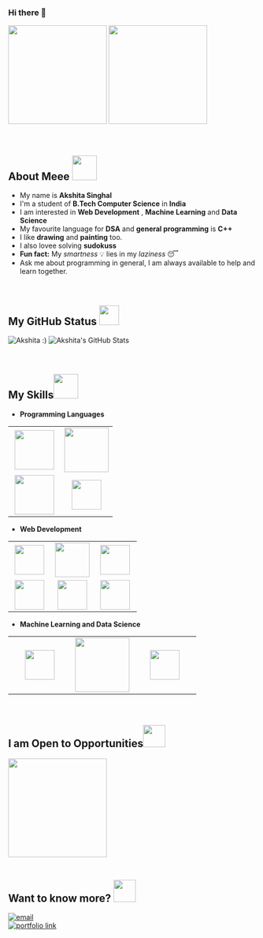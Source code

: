 ### Hi there 👋

<!--
## Want to know more?

 My Portfolio: [https://tanaytoshniwal.me](https://tanaytoshniwal.me) 

[<img alt="portfolio link" src="https://img.shields.io/badge/My%20Portfolio-https%3A%2F%2Ftanaytoshniwal.me-brightgreen" />](https://tanaytoshniwal.me) 

[<img alt="portfolio link" src="https://img.shields.io/badge/My%20Blogs-https%3A%2F%2Ftanaytoshniwal.com-red" />](https://tanaytoshniwal.com) 

[<img alt="resume link" src="https://img.shields.io/badge/My%20CV-Download%20my%20Resume-blue" />](https://tanaytoshniwal.me/assets/tanay-toshniwal-resume.pdf)

[<img alt="email" src="https://img.shields.io/badge/Email%20me-tanaytoshniwal98%40gmail.me-orange" />](mailto:tanaytoshniwal98@gmail.me) 

<img alt="GitHub followers" src="https://img.shields.io/github/followers/tanaytoshniwal?label=Follow%20Me&style=social" />


-->
<p float="left">
<img  src="media/hello.gif" width="200">
<img src='https://media.giphy.com/media/bcKmIWkUMCjVm/giphy.gif' width='200"'>
</p>

<br>

##  About Meee <img src="media/heart.gif" width="50px"> 
<!--
- <img alt="GIF" src="media/wave.gif" width="30px" /> My name is **Akshita Singhal**
- <img src="media/happy.gif" width="30px"> I'm a student of **B.Tech Computer Science** in **India**
- <img src="media/Developer.gif" width="40px"> I am interested in **Web Development** , **Machine Learning** and **Data Science**
- <img src="media/c.gif" width="30px"> My favourite language for **DSA** and **general programming** is **C++**
- <img src="media/gandalf_parrot.gif" width="30px">I like **drawing** and **painting** too.
- <img src="media/game.gif" width="30px"> I also lovee solving **sudokuss**
- <img alt="GIF" src="media/powerup.gif" width="30px" /> **Fun fact:** My *smartness* 💡 lies in my *laziness* 😴
- <img alt="GIF" src="media/thoughts.gif" width="40px" />Ask me about programming in general, I am always
available to help and learn together.
 -->
 
-  My name is **Akshita Singhal**
-  I'm a student of **B.Tech Computer Science** in **India**
-  I am interested in **Web Development** , **Machine Learning** and **Data Science**
-  My favourite language for **DSA** and **general programming** is **C++**
-  I like **drawing** and **painting** too.
-  I also lovee solving **sudokuss**
-  **Fun fact:** My *smartness* 💡 lies in my *laziness* 😴
-  Ask me about programming in general, I am always
available to help and learn together.

<br>

## My GitHub Status <img src="media/star.gif" width="40px">
<p>
<img  src="https://github-readme-stats.vercel.app/api/top-langs/?username=akshitasinghal4444&count_private=true&theme=radical" alt="Akshita :)" />
<img  src="https://github-readme-stats.vercel.app/api?username=akshitasinghal4444&show_icons=true&hide_border=true&count_private=true&theme=shades-of-purple&icon_color=fad000" alt="Akshita's GitHub Stats">
</p>

<br>

## My Skills<img src="media/skills.gif" height="50px">

- **Programming Languages**
<table>
 <tbody>
  <tr>
   <td align="center" >
   <img height=80px src="https://raw.githubusercontent.com/isocpp/logos/master/cpp_logo.png"> 
   </td>
   <td align="center" width="50%">
   <img height=90px src="media/c.png"> 
   </td>
  </tr>
 
<tr>
<td align="center" >
<img height=80px src="media/java.png"> 
</td>
<td align="center" width="50%">
<img height=60px src="https://www.vectorlogo.zone/logos/python/python-ar21.svg"> 
</td>
</tr>

</tbody>
</table>


- **Web Development**
<table>
<tbody>
 <tr>
<td align="center" width="33%">
<img height=60px src="https://www.vectorlogo.zone/logos/w3_html5/w3_html5-ar21.svg"> 
</td>
<td align="center" width="33%">
<img height=70px src="https://1000logos.net/wp-content/uploads/2020/09/CSS-Logo.png"> 
</td>
<td align="center" width="33%">
<img height=60px src="media/js.png"> 
</td>
</tr>

 <tr>
<td align="center" width="33%">
<img height=60px src="https://www.vectorlogo.zone/logos/getbootstrap/getbootstrap-ar21.svg"> 
</td>

<td align="center" width="33%">
<img height=60px src="media/jquery.gif"> 
</td>


<td align="center" width="33%">
<img height=60px src="media/node js.png"> 
</td>
</tr>

</tbody>
</table>

- **Machine Learning and Data Science**
<table>
<tbody>
 <tr>
<td align="center" width="33%">
<img height=60px src="media/numpy.jpg"> 
</td>
<td align="center" width="33%">
<img height=110px  src="media/pandas.png"> 
</td>
<td align="center" width="33%">
<img height=60px src="media/scikit.png"> 
</td>
</tr>

</tbody>
</table>

                                       
<br>
                                     
## I am Open to Opportunities<img src="media/Handshake.gif" height="45px">
<img src="https://media.giphy.com/media/jpVnC65DmYeyRL4LHS/giphy.gif" width="200">

<br>
<br>

## Want to know more? <img src="media/Developer.gif" width="45px">
[<img alt="email" src="https://img.shields.io/badge/Email%20me-akshitasinghal4444@gmail.com-blue" />](mailto:akshitasinghal4444@gmail.com) <br>
[<img alt="portfolio link" src="https://img.shields.io/badge/Leetcode-akshitasinghal-orange" />](https://leetcode.com/akshitasinghal/) 

